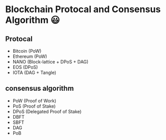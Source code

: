 # Blockchain Protocal and Consensus Algorithm 😃

## Protocal

* Bitcoin (PoW)
* Ethereum (PoW)
* NANO (Block-lattice + DPoS + DAG)
* EOS (DPoS)
* IOTA (DAG + Tangle)

## consensus algorithm

* PoW (Proof of Work)
* PoS (Proof of Stake)
* DPoS (Delegated Proof of Stake)
* DBFT
* SBFT
* DAG
* PoB
